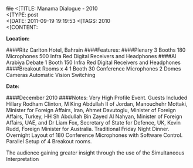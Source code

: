 ~~file~~
<[TITLE: 	Manama Dialogue - 2010	
<[TYPE: 	post	
<[DATE: 	2011-09-19 19:19:53	
<[TAGS: 	2010	
<[CONTENT: 	

**Location:**

####Ritz Carlton Hotel,
Bahrain
####Features:
####Plenary
3 Booths
180 Microphones
500 Infra Red Digital Receivers and Headphones
####Al Arabiya Debate
1 Booth
150 Infra Red Digital Receivers and Headphones
####Breakout Rooms x 4
1 Booth
30 Conference Microphones
2 Domes Cameras
Automatic Vision Switching

**Date:**

####December 2010
####Notes:
Very High Profile Event.
Guests Included Hillary Rodham Clinton, M King Abdullah II of Jordan, Manouchehr Mottaki, Minister for Foreign Affairs,
Iran, Ahmet  Davutoglu, Minister of Foreign Affairs, Turkey, HH Sh Abdullah Bin Zayed Al Nahyan, Minister of Foreign Affairs,
UAE, and Dr Liam Fox, Secretary of State for Defence, UK, Kevin Rudd, Foreign Minister for Australia.
Traditional Friday Night Dinner.
Overnight Layout of 180 Conference Microphones with Software Control.
Parallel Setup of 4 Breakout rooms.




The audience gaining greater insight through the use of the Simultaneous Interpretation














